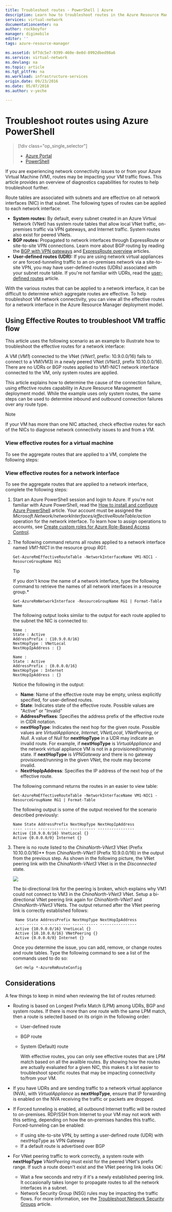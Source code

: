 ```yaml
---
title: Troubleshoot routes - PowerShell | Azure
description: Learn how to troubleshoot routes in the Azure Resource Manager deployment model using Azure PowerShell.
services: virtual-network
documentationcenter: na
author: rockboyfor
manager: digimobile
editor: ''
tags: azure-resource-manager

ms.assetid: bf7dc5e7-9399-460e-8e0d-8992dbed98a6
ms.service: virtual-network
ms.devlang: na
ms.topic: article
ms.tgt_pltfrm: na
ms.workload: infrastructure-services
origin.date: 09/23/2016
ms.date: 05/07/2018
ms.author: v-yeche

---
```

# Troubleshoot routes using Azure PowerShell
> [!div class="op_single_selector"]
> * [Azure Portal](virtual-network-routes-troubleshoot-portal.md)
> * [PowerShell](virtual-network-routes-troubleshoot-powershell.md)
> 
> 

If you are experiencing network connectivity issues to or from your Azure Virtual Machine (VM), routes may be impacting your VM traffic flows. This article provides an overview of diagnostics capabilities for routes to help troubleshoot further.

Route tables are associated with subnets and are effective on all network interfaces (NIC) in that subnet. The following types of routes can be applied to each network interface:

* **System routes:** By default, every subnet created in an Azure Virtual Network (VNet) has system route tables that allow local VNet traffic, on-premises traffic via VPN gateways, and Internet traffic. System routes also exist for peered VNets.
* **BGP routes:** Propagated to network interfaces through ExpressRoute or site-to-site VPN connections. Learn more about BGP routing by reading the [BGP with VPN gateways](../vpn-gateway/vpn-gateway-bgp-overview.md) and [ExpressRoute overview](../expressroute/expressroute-introduction.md) articles.
* **User-defined routes (UDR):** If you are using network virtual appliances or are forced-tunneling traffic to an on-premises network via a site-to-site VPN, you may have user-defined routes (UDRs) associated with your subnet route table. If you're not familiar with UDRs, read the [user-defined routes](virtual-networks-udr-overview.md#user-defined) article.

With the various routes that can be applied to a network interface, it can be difficult to determine which aggregate routes are effective. To help troubleshoot VM network connectivity, you can view all the effective routes for a network interface in the Azure Resource Manager deployment model.

## Using Effective Routes to troubleshoot VM traffic flow
This article uses the following scenario as an example to illustrate how to troubleshoot the effective routes for a network interface:

A VM (*VM1*) connected to the VNet (*VNet1*, prefix: 10.9.0.0/16) fails to connect to a VM(VM3) in a newly peered VNet (*VNet3*, prefix 10.10.0.0/16). There are no UDRs or BGP routes applied to VM1-NIC1 network interface connected to the VM, only system routes are applied.

This article explains how to determine the cause of the connection failure, using effective routes capability in Azure Resource Management deployment model.
While the example uses only system routes, the same steps can be used to determine inbound and outbound connection failures over any route type.

> [!NOTE]
> If your VM has more than one NIC attached, check effective routes for each of the NICs to diagnose network connectivity issues to and from a VM.
> 
> 

### View effective routes for a virtual machine
To see the aggregate routes that are applied to a VM, complete the following steps:

### View effective routes for a network interface
To see the aggregate routes that are applied to a network interface, complete the following steps:

1. Start an Azure PowerShell session and login to Azure. If you're not familiar with Azure PowerShell, read the [How to install and configure Azure PowerShell](https://docs.microsoft.com/powershell/azure/overview) article. Your account must be assigned the *Microsoft.Network/networkInterfaces/effectiveRouteTable/action* operation for the network interface. To learn how to assign operations to accounts, see [Create custom roles for Azure Role-Based Access Control](../role-based-access-control/custom-roles.md?toc=%2fvirtual-network%2ftoc.json#actions).
2. The following command returns all routes applied to a network interface named *VM1-NIC1* in the resource group *RG1*.

       Get-AzureRmEffectiveRouteTable -NetworkInterfaceName VM1-NIC1 -ResourceGroupName RG1

   > [!TIP]
   > If you don't know the name of a network interface, type the following command to retrieve the names of all network interfaces in a resource group.*
   > 
   > 

       Get-AzureRmNetworkInterface -ResourceGroupName RG1 | Format-Table Name

   The following output looks similar to the output for each route applied to the subnet the NIC is connected to:

       Name :
       State : Active
       AddressPrefix : {10.9.0.0/16}
       NextHopType : VNetLocal
       NextHopIpAddress : {}

       Name :
       State : Active
       AddressPrefix : {0.0.0.0/16}
       NextHopType : Internet
       NextHopIpAddress : {}

   Notice the following in the output:

   * **Name**: Name of the effective route may be empty, unless explicitly specified, for user-defined routes. 
   * **State**: Indicates state of the effective route. Possible values are "Active" or "Invalid"
   * **AddressPrefixes**: Specifies the address prefix of the effective route in CIDR notation. 
   * **nextHopType**: Indicates the next hop for the given route. Possible values are *VirtualAppliance*, *Internet*, *VNetLocal*, *VNetPeering*, or *Null*. A value of *Null* for **nextHopType** in a UDR may indicate an invalid route. For example, if **nextHopType** is *VirtualAppliance* and the network virtual appliance VM is not in a provisioned/running state. If **nextHopType** is *VPNGateway* and there is no gateway provisioned/running in the given VNet, the route may become invalid.
   * **NextHopIpAddress**: Specifies the IP address of the next hop of the effective route.

   The following command returns the routes in an easier to view table:

       Get-AzureRmEffectiveRouteTable -NetworkInterfaceName VM1-NIC1 -ResourceGroupName RG1 | Format-Table

   The following output is some of the output received for the scenario described previously:

       Name State AddressPrefix NextHopType NextHopIpAddress
       ---- ----- ------------- ----------- ----------------
       Active {10.9.0.0/16} VnetLocal {}
       Active {0.0.0.0/0} Internet {}
3. There is no route listed to the *ChinaNorth-VNet3* VNet (Prefix 10.10.0.0/16)** from *ChinaNorth-VNet1* (Prefix 10.9.0.0/16) in the output from the previous step. As shown in the following picture, the VNet peering link with the *ChinaNorth-VNet3* VNet is in the *Disconnected* state.

    ![](./media/virtual-network-routes-troubleshoot-portal/image4.png)

    The bi-directional link for the peering is broken, which explains why VM1 could not connect to VM3 in the *ChinaNorth-VNet3* VNet. Setup a bi-directional VNet peering link again for *ChinaNorth-VNet1* and *ChinaNorth-VNet3* VNets. The output returned after the VNet peering link is correctly established follows:

        Name State AddressPrefix NextHopType NextHopIpAddress
        ---- ----- ------------- ----------- ----------------
        Active {10.9.0.0/16} VnetLocal {}
        Active {10.10.0.0/16} VNetPeering {}
        Active {0.0.0.0/0} Internet {}

    Once you determine the issue, you can add, remove, or change routes and route tables. Type the following command to see a list of the commands used to do so:

        Get-Help *-AzureRmRouteConfig

## Considerations
A few things to keep in mind when reviewing the list of routes returned:

* Routing is based on Longest Prefix Match (LPM) among UDRs, BGP and system routes. If there is more than one route with the same LPM match, then a route is selected based on its origin in the following order:

  * User-defined route
  * BGP route
  * System (Default) route

    With effective routes, you can only see effective routes that are LPM match based on all the availble routes. By showing how the routes are actually evaluated for a given NIC, this makes it a lot easier to troubleshoot specific routes that may be impacting connectivity to/from your VM.
* If you have UDRs and are sending traffic to a network virtual appliance (NVA), with *VirtualAppliance* as **nextHopType**, ensure that IP forwarding is enabled on the NVA receiving the traffic or packets are dropped. 
* If Forced tunneling is enabled, all outbound Internet traffic will be routed to on-premises. RDP/SSH from Internet to your VM may not work with this setting, depending on how the on-premises handles this traffic. 
  Forced-tunneling can be enabled:
  * If using site-to-site VPN, by setting a user-defined route (UDR) with nextHopType as VPN Gateway
  * If a default route is advertised over BGP
* For VNet peering traffic to work correctly, a system route with **nextHopType** *VNetPeering* must exist for the peered VNet's prefix range. If such a route doesn't exist and the VNet peering link looks OK:
  * Wait a few seconds and retry if it's a newly established peering link. It occasionally takes longer to propagate routes to all the network interfaces in a subnet.
  * Network Security Group (NSG) rules may be impacting the traffic flows. For more information, see the [Troubleshoot Network Security Groups](virtual-network-nsg-troubleshoot-powershell.md) article.

<!-- Update_Description: update meta properties, wording update, update link -->